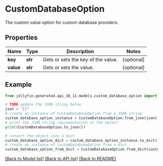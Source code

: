 # CustomDatabaseOption

The custom value option for custom database providers.

## Properties

Name | Type | Description | Notes
------------ | ------------- | ------------- | -------------
**key** | **str** | Gets or sets the key of the value. | [optional] 
**value** | **str** | Gets or sets the value. | [optional] 

## Example

```python
from jellyfin.generated.api_10_11.models.custom_database_option import CustomDatabaseOption

# TODO update the JSON string below
json = "{}"
# create an instance of CustomDatabaseOption from a JSON string
custom_database_option_instance = CustomDatabaseOption.from_json(json)
# print the JSON string representation of the object
print(CustomDatabaseOption.to_json())

# convert the object into a dict
custom_database_option_dict = custom_database_option_instance.to_dict()
# create an instance of CustomDatabaseOption from a dict
custom_database_option_from_dict = CustomDatabaseOption.from_dict(custom_database_option_dict)
```
[[Back to Model list]](README.md#documentation-for-models) [[Back to API list]](README.md#documentation-for-api-endpoints) [[Back to README]](README.md)


